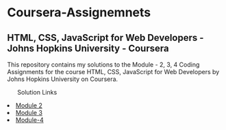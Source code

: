<!DOCTYPE html>
<html>
<body>
	<h1>Coursera-Assignemnets</h1>
	<h2>HTML, CSS, JavaScript for Web Developers - Johns Hopkins University - Coursera</h2>
	<p>This repository contains my solutions to the Module - 2, 3, 4 Coding Assignments for the course HTML, CSS, JavaScript for Web Developers by Johns Hopkins University on Coursera.</p>
	<ul>Solution Links</ul>
		<li>
			<a href="https://theproayush.github.io/coursera-assignments/module2-solution/index.html">Module 2</a>
		</li>
		<li>
			<a href="https://theproayush.github.io/coursera-assignments/module3-solution/index.html">Module 3</a>
		</li>
		<li>
			<a href="https://theproayush.github.io/coursera-assignments/module-4-solution/index.html">Module-4</a>
		</li>
</body>
</html>
